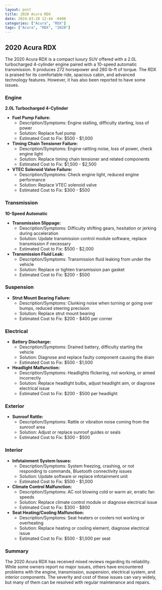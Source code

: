 ```yaml
---
layout: post
title: 2020 Acura RDX
date: 2024-03-28 12:44 -0400
categories: ["Acura", "RDX"]
tags: ["Acura", "RDX", "2020"]
---
```

## 2020 Acura RDX

The 2020 Acura RDX is a compact luxury SUV offered with a 2.0L turbocharged 4-cylinder engine paired with a 10-speed automatic transmission. It produces 272 horsepower and 280 lb-ft of torque. The RDX is praised for its comfortable ride, spacious cabin, and advanced technology features. However, it has also been reported to have some issues.

### Engine

**2.0L Turbocharged 4-Cylinder**

- **Fuel Pump Failure:**
  - Description/Symptoms: Engine stalling, difficulty starting, loss of power
  - Solution: Replace fuel pump
  - Estimated Cost to Fix: $500 - $1,000
- **Timing Chain Tensioner Failure:**
  - Description/Symptoms: Engine rattling noise, loss of power, check engine light
  - Solution: Replace timing chain tensioner and related components
  - Estimated Cost to Fix: $1,500 - $2,500
- **VTEC Solenoid Valve Failure:**
  - Description/Symptoms: Check engine light, reduced engine performance
  - Solution: Replace VTEC solenoid valve
  - Estimated Cost to Fix: $300 - $500

### Transmission

**10-Speed Automatic**

- **Transmission Slippage:**
  - Description/Symptoms: Difficulty shifting gears, hesitation or jerking during acceleration
  - Solution: Update transmission control module software, replace transmission if necessary
  - Estimated Cost to Fix: $500 - $2,000
- **Transmission Fluid Leak:**
  - Description/Symptoms: Transmission fluid leaking from under the vehicle
  - Solution: Replace or tighten transmission pan gasket
  - Estimated Cost to Fix: $200 - $500

### Suspension

- **Strut Mount Bearing Failure:**
  - Description/Symptoms: Clunking noise when turning or going over bumps, reduced steering precision
  - Solution: Replace strut mount bearing
  - Estimated Cost to Fix: $200 - $400 per corner

### Electrical

- **Battery Discharge:**
  - Description/Symptoms: Drained battery, difficulty starting the vehicle
  - Solution: Diagnose and replace faulty component causing the drain
  - Estimated Cost to Fix: $500 - $1,000
- **Headlight Malfunction:**
  - Description/Symptoms: Headlights flickering, not working, or aimed incorrectly
  - Solution: Replace headlight bulbs, adjust headlight aim, or diagnose electrical issue
  - Estimated Cost to Fix: $200 - $500 per headlight

### Exterior

- **Sunroof Rattle:**
  - Description/Symptoms: Rattle or vibration noise coming from the sunroof area
  - Solution: Adjust or replace sunroof guides or seals
  - Estimated Cost to Fix: $300 - $500

### Interior

- **Infotainment System Issues:**
  - Description/Symptoms: System freezing, crashing, or not responding to commands, Bluetooth connectivity issues
  - Solution: Update software or replace infotainment unit
  - Estimated Cost to Fix: $500 - $1,000
- **Climate Control Malfunction:**
  - Description/Symptoms: AC not blowing cold or warm air, erratic fan speeds
  - Solution: Replace climate control module or diagnose electrical issue
  - Estimated Cost to Fix: $300 - $800
- **Seat Heating/Cooling Malfunction:**
  - Description/Symptoms: Seat heaters or coolers not working or overheating
  - Solution: Replace heating or cooling element, diagnose electrical issue
  - Estimated Cost to Fix: $500 - $1,000 per seat

### Summary

The 2020 Acura RDX has received mixed reviews regarding its reliability. While some owners report no major issues, others have encountered problems with the engine, transmission, suspension, electrical system, and interior components. The severity and cost of these issues can vary widely, but many of them can be resolved with regular maintenance and repairs.
